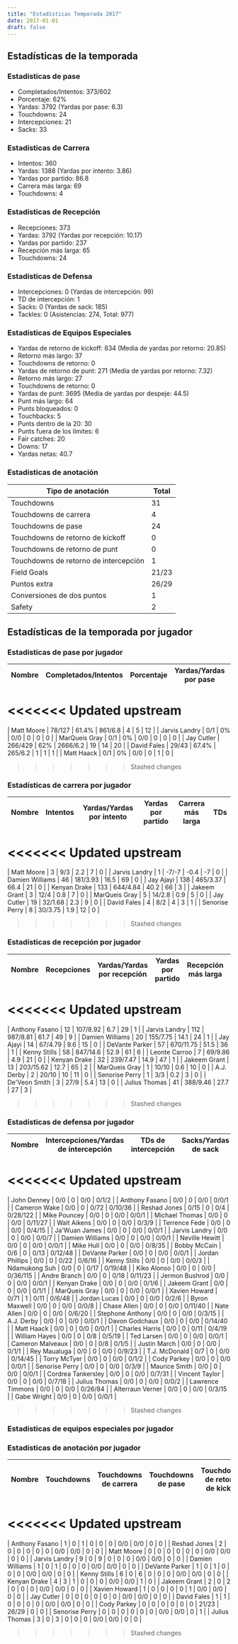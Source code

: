 ```yaml
---
title: "Estadísticas Temporada 2017"
date: 2017-01-01
draft: false
---
```


## Estadísticas de la temporada
### Estadísticas de pase
* Completados/Intentos: 373/602
* Porcentaje: 62%
* Yardas: 3792 (Yardas por pase: 6.3)
* Touchdowns: 24
* Intercepciones: 21
* Sacks: 33

### Estadísticas de Carrera
* Intentos: 360
* Yardas: 1388 (Yardas por intento: 3.86)
* Yardas por partido: 86.8
* Carrera más larga: 69
* Touchdowns: 4

### Estadísticas de Recepción
* Recepciones: 373
* Yardas: 3792 (Yardas por recepción: 10.17)
* Yardas por partido: 237
* Recepción más larga: 65
* Touchdowns: 24

### Estadísticas de Defensa
* Intercepciones: 0 (Yardas de intercepción: 99)
* TD de intercepción: 1
* Sacks: 0 (Yardas de sack: 185)
* Tackles: 0 (Asistencias: 274, Total: 977)

### Estadísticas de Equipos Especiales
* Yardas de retorno de kickoff: 834 (Media de yardas por retorno: 20.85)
* Retorno más largo: 37
* Touchdowns de retorno: 0
* Yardas de retorno de punt: 271 (Media de yardas por retorno: 7.32)
* Retorno más largo: 27
* Touchdowns de retorno: 0
* Yardas de punt: 3695 (Media de yardas por despeje: 44.5)
* Punt más largo: 64
* Punts bloqueados: 0
* Touchbacks: 5
* Punts dentro de la 20: 30
* Punts fuera de los límites: 6
* Fair catches: 20
* Downs: 17
* Yardas netas: 40.7

### Estadísticas de anotación
| Tipo de anotación | Total |
|-------------------|-------|
| Touchdowns | 31 |
| Touchdowns de carrera | 4 |
| Touchdowns de pase | 24 |
| Touchdowns de retorno de kickoff | 0 |
| Touchdowns de retorno de punt | 0 |
| Touchdowns de retorno de intercepción | 1 |
| Field Goals | 21/23 |
| Puntos extra | 26/29 |
| Conversiones de dos puntos | 1 |
| Safety | 2 |

## Estadísticas de la temporada por jugador
### Estadísticas de pase por jugador
| Nombre | Completados/Intentos | Porcentaje | Yardas/Yardas por pase | TDs | Intercepciones | Sacks |
|--------|----------------------|------------|------------------------|-----|----------------|-------|
<<<<<<< Updated upstream
=======
| Matt Moore | 78/127 | 61.4% | 861/6.8 | 4 | 5 | 12 |
| Jarvis Landry | 0/1 | 0% | 0/0 | 0 | 0 | 0 |
| MarQueis Gray | 0/1 | 0% | 0/0 | 0 | 0 | 0 |
| Jay Cutler | 266/429 | 62% | 2666/6.2 | 19 | 14 | 20 |
| David Fales | 29/43 | 67.4% | 265/6.2 | 1 | 1 | 1 |
| Matt Haack | 0/1 | 0% | 0/0 | 0 | 1 | 0 |
>>>>>>> Stashed changes


### Estadísticas de carrera por jugador
| Nombre | Intentos | Yardas/Yardas por intento | Yardas por partido | Carrera más larga | TDs |
|--------|----------|--------------------------|--------------------|-------------------|-----|
<<<<<<< Updated upstream
=======
| Matt Moore | 3 | 9/3 | 2.2 | 7 | 0 |
| Jarvis Landry | 1 | -7/-7 | -0.4 | -7 | 0 |
| Damien Williams | 46 | 181/3.93 | 16.5 | 69 | 0 |
| Jay Ajayi | 138 | 465/3.37 | 66.4 | 21 | 0 |
| Kenyan Drake | 133 | 644/4.84 | 40.2 | 66 | 3 |
| Jakeem Grant | 3 | 12/4 | 0.8 | 7 | 0 |
| MarQueis Gray | 5 | 14/2.8 | 0.9 | 5 | 0 |
| Jay Cutler | 19 | 32/1.68 | 2.3 | 9 | 0 |
| David Fales | 4 | 8/2 | 4 | 3 | 1 |
| Senorise Perry | 8 | 30/3.75 | 1.9 | 12 | 0 |
>>>>>>> Stashed changes


### Estadísticas de recepción por jugador
| Nombre | Recepciones | Yardas/Yardas por recepción | Yardas por partido | Recepción más larga | TDs |
|--------|-------------|----------------------------|--------------------|---------------------|-----|
<<<<<<< Updated upstream
=======
| Anthony Fasano | 12 | 107/8.92 | 6.7 | 29 | 1 |
| Jarvis Landry | 112 | 987/8.81 | 61.7 | 49 | 9 |
| Damien Williams | 20 | 155/7.75 | 14.1 | 24 | 1 |
| Jay Ajayi | 14 | 67/4.79 | 9.6 | 15 | 0 |
| DeVante Parker | 57 | 670/11.75 | 51.5 | 36 | 1 |
| Kenny Stills | 58 | 847/14.6 | 52.9 | 61 | 6 |
| Leonte Carroo | 7 | 69/9.86 | 4.9 | 21 | 0 |
| Kenyan Drake | 32 | 239/7.47 | 14.9 | 47 | 1 |
| Jakeem Grant | 13 | 203/15.62 | 12.7 | 65 | 2 |
| MarQueis Gray | 1 | 10/10 | 0.6 | 10 | 0 |
| A.J. Derby | 2 | 20/10 | 10 | 11 | 0 |
| Senorise Perry | 1 | 3/3 | 0.2 | 3 | 0 |
| De'Veon Smith | 3 | 27/9 | 5.4 | 13 | 0 |
| Julius Thomas | 41 | 388/9.46 | 27.7 | 27 | 3 |
>>>>>>> Stashed changes


### Estadísticas de defensa por jugador
| Nombre | Intercepciones/Yardas de intercepción | TDs de intercepción | Sacks/Yardas de sack | Tackles/Asistencias/Total |
|--------|--------------------------------------|---------------------|-----------------------|--------------------------|
<<<<<<< Updated upstream
=======
| John Denney | 0/0 | 0 | 0/0 | 0/1/2 |
| Anthony Fasano | 0/0 | 0 | 0/0 | 0/0/1 |
| Cameron Wake | 0/0 | 0 | 0/72 | 0/10/36 |
| Reshad Jones | 0/15 | 0 | 0/4 | 0/28/122 |
| Mike Pouncey | 0/0 | 0 | 0/0 | 0/0/1 |
| Michael Thomas | 0/0 | 0 | 0/0 | 0/11/27 |
| Walt Aikens | 0/0 | 0 | 0/0 | 0/3/9 |
| Terrence Fede | 0/0 | 0 | 0/0 | 0/4/15 |
| Ja'Wuan James | 0/0 | 0 | 0/0 | 0/0/1 |
| Jarvis Landry | 0/0 | 0 | 0/0 | 0/0/7 |
| Damien Williams | 0/0 | 0 | 0/0 | 0/0/1 |
| Neville Hewitt | 0/0 | 0 | 0/0 | 0/0/1 |
| Mike Hull | 0/0 | 0 | 0/0 | 0/8/35 |
| Bobby McCain | 0/6 | 0 | 0/13 | 0/12/48 |
| DeVante Parker | 0/0 | 0 | 0/0 | 0/0/1 |
| Jordan Phillips | 0/0 | 0 | 0/22 | 0/6/16 |
| Kenny Stills | 0/0 | 0 | 0/0 | 0/0/3 |
| Ndamukong Suh | 0/0 | 0 | 0/17 | 0/19/48 |
| Kiko Alonso | 0/0 | 0 | 0/0 | 0/36/115 |
| Andre Branch | 0/0 | 0 | 0/18 | 0/11/23 |
| Jermon Bushrod | 0/0 | 0 | 0/0 | 0/0/1 |
| Kenyan Drake | 0/0 | 0 | 0/0 | 0/1/6 |
| Jakeem Grant | 0/0 | 0 | 0/0 | 0/1/1 |
| MarQueis Gray | 0/0 | 0 | 0/0 | 0/0/1 |
| Xavien Howard | 0/71 | 1 | 0/11 | 0/6/48 |
| Jordan Lucas | 0/0 | 0 | 0/0 | 0/2/6 |
| Byron Maxwell | 0/0 | 0 | 0/0 | 0/0/8 |
| Chase Allen | 0/0 | 0 | 0/0 | 0/11/40 |
| Nate Allen | 0/0 | 0 | 0/0 | 0/6/20 |
| Stephone Anthony | 0/0 | 0 | 0/0 | 0/3/15 |
| A.J. Derby | 0/0 | 0 | 0/0 | 0/0/1 |
| Davon Godchaux | 0/0 | 0 | 0/0 | 0/14/40 |
| Matt Haack | 0/0 | 0 | 0/0 | 0/0/1 |
| Charles Harris | 0/0 | 0 | 0/11 | 0/4/19 |
| William Hayes | 0/0 | 0 | 0/8 | 0/5/19 |
| Ted Larsen | 0/0 | 0 | 0/0 | 0/0/1 |
| Cameron Malveaux | 0/0 | 0 | 0/8 | 0/1/5 |
| Justin March | 0/0 | 0 | 0/0 | 0/1/1 |
| Rey Maualuga | 0/0 | 0 | 0/0 | 0/9/23 |
| T.J. McDonald | 0/7 | 0 | 0/0 | 0/14/45 |
| Torry McTyer | 0/0 | 0 | 0/0 | 0/1/2 |
| Cody Parkey | 0/0 | 0 | 0/0 | 0/0/1 |
| Senorise Perry | 0/0 | 0 | 0/0 | 0/3/9 |
| Maurice Smith | 0/0 | 0 | 0/0 | 0/0/1 |
| Cordrea Tankersley | 0/0 | 0 | 0/0 | 0/7/31 |
| Vincent Taylor | 0/0 | 0 | 0/0 | 0/7/18 |
| Julius Thomas | 0/0 | 0 | 0/0 | 0/0/2 |
| Lawrence Timmons | 0/0 | 0 | 0/0 | 0/26/84 |
| Alterraun Verner | 0/0 | 0 | 0/0 | 0/3/15 |
| Gabe Wright | 0/0 | 0 | 0/0 | 0/0/1 |
>>>>>>> Stashed changes


### Estadísticas de equipos especiales por jugador
<!-- Puedes agregar aquí tablas para KickoffReturn, PuntReturn, Punting, Kicking si lo necesitas -->

### Estadísticas de anotación por jugador
| Nombre | Touchdowns | Touchdowns de carrera | Touchdowns de pase | Touchdowns de retorno de kickoff | Touchdowns de retorno de punt | Touchdowns de retorno de intercepción | Field Goals | Puntos extra | Conversiones de dos puntos | Safety |
|--------|------------|----------------|---------------------|----------------------------------|-------------------------------|----------------------------------|------------|--------------|--------------------------|--------|
<<<<<<< Updated upstream
=======
| Anthony Fasano | 1 | 0 | 1 | 0 | 0 | 0 | 0/0 | 0/0 | 0 | 0 |
| Reshad Jones | 2 | 0 | 0 | 0 | 0 | 0 | 0/0 | 0/0 | 0 | 0 |
| Matt Moore | 0 | 0 | 0 | 0 | 0 | 0 | 0/0 | 0/0 | 0 | 0 |
| Jarvis Landry | 9 | 0 | 9 | 0 | 0 | 0 | 0/0 | 0/0 | 0 | 0 |
| Damien Williams | 1 | 0 | 1 | 0 | 0 | 0 | 0/0 | 0/0 | 0 | 0 |
| DeVante Parker | 1 | 0 | 1 | 0 | 0 | 0 | 0/0 | 0/0 | 0 | 0 |
| Kenny Stills | 6 | 0 | 6 | 0 | 0 | 0 | 0/0 | 0/0 | 0 | 0 |
| Kenyan Drake | 4 | 3 | 1 | 0 | 0 | 0 | 0/0 | 0/0 | 1 | 0 |
| Jakeem Grant | 2 | 0 | 2 | 0 | 0 | 0 | 0/0 | 0/0 | 0 | 0 |
| Xavien Howard | 1 | 0 | 0 | 0 | 0 | 1 | 0/0 | 0/0 | 0 | 0 |
| Jay Cutler | 0 | 0 | 0 | 0 | 0 | 0 | 0/0 | 0/0 | 0 | 0 |
| David Fales | 1 | 1 | 0 | 0 | 0 | 0 | 0/0 | 0/0 | 0 | 0 |
| Cody Parkey | 0 | 0 | 0 | 0 | 0 | 0 | 21/23 | 26/29 | 0 | 0 |
| Senorise Perry | 0 | 0 | 0 | 0 | 0 | 0 | 0/0 | 0/0 | 0 | 1 |
| Julius Thomas | 3 | 0 | 3 | 0 | 0 | 0 | 0/0 | 0/0 | 0 | 0 |
>>>>>>> Stashed changes
